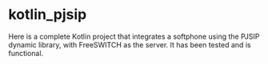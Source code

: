 # kotlin_pjsip
Here is a complete Kotlin project that integrates a softphone using the PJSIP dynamic library, with FreeSWITCH as the server. It has been tested and is functional.
